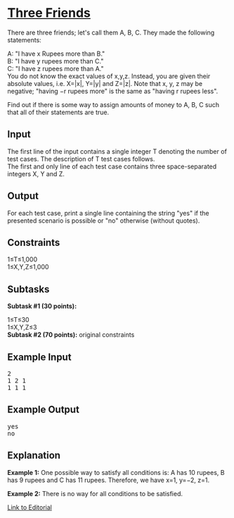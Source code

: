 # [Three Friends](https://www.codechef.com/problems/THREEFR)

There are three friends; let's call them A, B, C. They made the following statements:</br>

A: "I have x Rupees more than B."</br>
B: "I have y rupees more than C."</br>
C: "I have z rupees more than A."</br>
You do not know the exact values of x,y,z. Instead, you are given their absolute values, i.e. X=|x|, Y=|y| and Z=|z|. Note that x, y, z may be negative; "having −r rupees more" is the same as "having r rupees less".</br>

Find out if there is some way to assign amounts of money to A, B, C such that all of their statements are true.</br>

## Input
The first line of the input contains a single integer T denoting the number of test cases. The description of T test cases follows.</br>
The first and only line of each test case contains three space-separated integers X, Y and Z.</br>

## Output
For each test case, print a single line containing the string "yes" if the presented scenario is possible or "no" otherwise (without quotes).</br>

## Constraints
1≤T≤1,000</br>
1≤X,Y,Z≤1,000</br>

## Subtasks
**Subtask #1 (30 points):**

1≤T≤30</br>
1≤X,Y,Z≤3</br>
**Subtask #2 (70 points):** original constraints</br>

## Example Input
<pre>
2
1 2 1
1 1 1
</pre>

## Example Output
<pre>
yes
no
</pre>

## Explanation
**Example 1:** One possible way to satisfy all conditions is: A has 10 rupees, B has 9 rupees and C has 11 rupees. Therefore, we have x=1, y=−2, z=1.</br>

**Example 2:** There is no way for all conditions to be satisfied.</br>

[Link to Editorial](https://discuss.codechef.com/problems/THREEFR)
